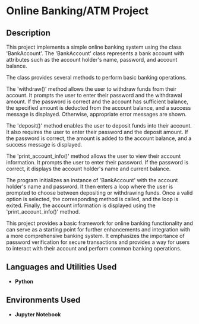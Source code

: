 <h1>Online Banking/ATM Project</h1>


<h2>Description</h2>
This project implements a simple online banking system using the class 'BankAccount'. The 'BankAccount' class represents a bank account with attributes such as the account holder's name, password, and account balance.

The class provides several methods to perform basic banking operations.

The 'withdraw()' method allows the user to withdraw funds from their account. It prompts the user to enter their password and the withdrawal amount. If the password is correct and the account has sufficient balance, the specified amount is deducted from the account balance, and a success message is displayed. Otherwise, appropriate error messages are shown.

The 'deposit()' method enables the user to deposit funds into their account. It also requires the user to enter their password and the deposit amount. If the password is correct, the amount is added to the account balance, and a success message is displayed.

The 'print_account_info()' method allows the user to view their account information. It prompts the user to enter their password. If the password is correct, it displays the account holder's name and current balance.

The program initializes an instance of 'BankAccount' with the account holder's name and password. It then enters a loop where the user is prompted to choose between depositing or withdrawing funds. Once a valid option is selected, the corresponding method is called, and the loop is exited. Finally, the account information is displayed using the 'print_account_info()' method.

This project provides a basic framework for online banking functionality and can serve as a starting point for further enhancements and integration with a more comprehensive banking system. It emphasizes the importance of password verification for secure transactions and provides a way for users to interact with their account and perform common banking operations.
<br />


<h2>Languages and Utilities Used</h2>

- <b>Python</b> 


<h2>Environments Used </h2>

- <b>Jupyter Notebook</b>
